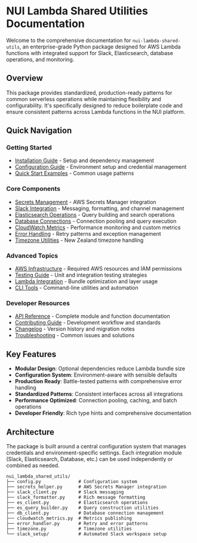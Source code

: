 # NUI Lambda Shared Utilities Documentation

Welcome to the comprehensive documentation for `nui-lambda-shared-utils`, an enterprise-grade Python package designed for AWS Lambda functions with integrated support for Slack, Elasticsearch, database operations, and monitoring.

## Overview

This package provides standardized, production-ready patterns for common serverless operations while maintaining flexibility and configurability. It's specifically designed to reduce boilerplate code and ensure consistent patterns across Lambda functions in the NUI platform.

## Quick Navigation

### Getting Started
- [Installation Guide](installation.md) - Setup and dependency management
- [Configuration Guide](configuration.md) - Environment setup and credential management
- [Quick Start Examples](quickstart.md) - Common usage patterns

### Core Components
- [Secrets Management](secrets.md) - AWS Secrets Manager integration
- [Slack Integration](slack.md) - Messaging, formatting, and channel management
- [Elasticsearch Operations](elasticsearch.md) - Query building and search operations
- [Database Connections](database.md) - Connection pooling and query execution
- [CloudWatch Metrics](metrics.md) - Performance monitoring and custom metrics
- [Error Handling](error-handling.md) - Retry patterns and exception management
- [Timezone Utilities](timezone.md) - New Zealand timezone handling

### Advanced Topics
- [AWS Infrastructure](aws-infrastructure.md) - Required AWS resources and IAM permissions
- [Testing Guide](testing.md) - Unit and integration testing strategies
- [Lambda Integration](lambda-integration.md) - Bundle optimization and layer usage
- [CLI Tools](cli-tools.md) - Command-line utilities and automation

### Developer Resources
- [API Reference](api/) - Complete module and function documentation
- [Contributing Guide](contributing.md) - Development workflow and standards
- [Changelog](changelog.md) - Version history and migration notes
- [Troubleshooting](troubleshooting.md) - Common issues and solutions

## Key Features

- **Modular Design**: Optional dependencies reduce Lambda bundle size
- **Configuration System**: Environment-aware with sensible defaults
- **Production Ready**: Battle-tested patterns with comprehensive error handling
- **Standardized Patterns**: Consistent interfaces across all integrations
- **Performance Optimized**: Connection pooling, caching, and batch operations
- **Developer Friendly**: Rich type hints and comprehensive documentation

## Architecture

The package is built around a central configuration system that manages credentials and environment-specific settings. Each integration module (Slack, Elasticsearch, Database, etc.) can be used independently or combined as needed.

```
nui_lambda_shared_utils/
├── config.py              # Configuration system
├── secrets_helper.py      # AWS Secrets Manager integration
├── slack_client.py        # Slack messaging
├── slack_formatter.py     # Rich message formatting
├── es_client.py           # Elasticsearch operations
├── es_query_builder.py    # Query construction utilities
├── db_client.py           # Database connection management
├── cloudwatch_metrics.py  # Metrics publishing
├── error_handler.py       # Retry and error patterns
├── timezone.py            # Timezone utilities
└── slack_setup/           # Automated Slack workspace setup
```

